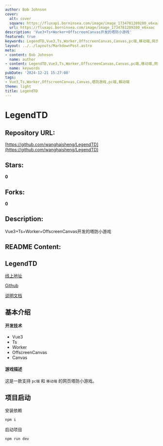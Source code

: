 ```yaml
---
author: Bob Johnson
cover:
  alt: cover
  square: https://fluxapi.borninsea.com/image/image_1734781209280_e6xaac
  url: https://fluxapi.borninsea.com/image/image_1734781209280_e6xaac
description: 'Vue3+Ts+Worker+OffscreenCanvas开发的塔防小游戏'
featured: true
keywords: LegendTD,Vue3,Ts,Worker,OffscreenCanvas,Canvas,pc端,移动端,网页塔防小游戏
layout: ../../layouts/MarkdownPost.astro
meta:
- content: Bob Johnson
  name: author
- content: LegendTD,Vue3,Ts,Worker,OffscreenCanvas,Canvas,pc端,移动端,网页塔防小游戏
  name: keywords
pubDate: '2024-12-21 15:27:08'
tags:
- Vue3,Ts,Worker,OffscreenCanvas,Canvas,塔防游戏,pc端,移动端
theme: light
title: LegendTD
---
```


# LegendTD

## Repository URL: 
[https://github.com/wanghaisheng/LegendTD](https://github.com/wanghaisheng/LegendTD)

## Stars: 
**0**

## Forks: 
**0**

## Description: 
Vue3+Ts+Worker+OffscreenCanvas开发的塔防小游戏

## README Content: 
## LegendTD

[线上地址](http://game.codeape.site)

[Github](https://github.com/ApeWhoLovesCode/LegendTD)

[说明文档](https://juejin.cn/post/7214517573584601144)

## 基本介绍

#### 开发技术 

- Vue3
- Ts
- Worker
- OffscreenCanvas
- Canvas 

#### 游戏描述

这是一款支持 `pc端` 和 `移动端` 的网页塔防小游戏。

## 项目启动

安装依赖
```bash
npm i
```

启动项目
```bash
npm run dev
```

